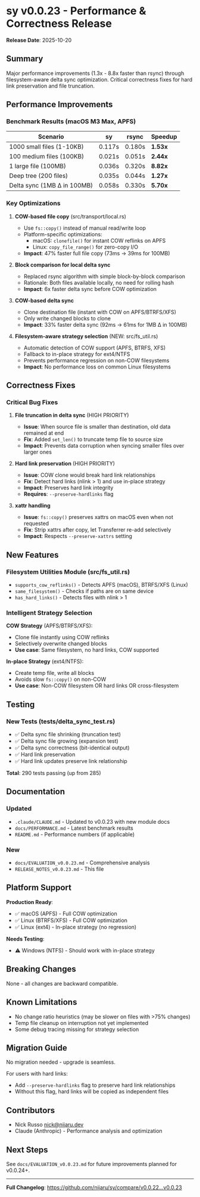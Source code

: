 # sy v0.0.23 - Performance & Correctness Release

**Release Date**: 2025-10-20

## Summary

Major performance improvements (1.3x - 8.8x faster than rsync) through filesystem-aware delta sync optimization. Critical correctness fixes for hard link preservation and file truncation.

## Performance Improvements

### Benchmark Results (macOS M3 Max, APFS)

| Scenario | sy | rsync | Speedup |
|----------|-----|-------|---------|
| 1000 small files (1-10KB) | 0.117s | 0.180s | **1.53x** |
| 100 medium files (100KB) | 0.021s | 0.051s | **2.44x** |
| 1 large file (100MB) | 0.036s | 0.320s | **8.82x** |
| Deep tree (200 files) | 0.035s | 0.044s | **1.27x** |
| Delta sync (1MB Δ in 100MB) | 0.058s | 0.330s | **5.70x** |

### Key Optimizations

1. **COW-based file copy** (src/transport/local.rs)
   - Use `fs::copy()` instead of manual read/write loop
   - Platform-specific optimizations:
     - macOS: `clonefile()` for instant COW reflinks on APFS
     - Linux: `copy_file_range()` for zero-copy I/O
   - **Impact**: 47% faster full file copy (73ms → 39ms for 100MB)

2. **Block comparison for local delta sync**
   - Replaced rsync algorithm with simple block-by-block comparison
   - Rationale: Both files available locally, no need for rolling hash
   - **Impact**: 6x faster delta sync before COW optimization

3. **COW-based delta sync**
   - Clone destination file (instant with COW on APFS/BTRFS/XFS)
   - Only write changed blocks to clone
   - **Impact**: 33% faster delta sync (92ms → 61ms for 1MB Δ in 100MB)

4. **Filesystem-aware strategy selection** (NEW: src/fs_util.rs)
   - Automatic detection of COW support (APFS, BTRFS, XFS)
   - Fallback to in-place strategy for ext4/NTFS
   - Prevents performance regression on non-COW filesystems
   - **Impact**: No performance loss on common Linux filesystems

## Correctness Fixes

### Critical Bug Fixes

1. **File truncation in delta sync** (HIGH PRIORITY)
   - **Issue**: When source file is smaller than destination, old data remained at end
   - **Fix**: Added `set_len()` to truncate temp file to source size
   - **Impact**: Prevents data corruption when syncing smaller files over larger ones

2. **Hard link preservation** (HIGH PRIORITY)
   - **Issue**: COW clone would break hard link relationships
   - **Fix**: Detect hard links (nlink > 1) and use in-place strategy
   - **Impact**: Preserves hard link integrity
   - **Requires**: `--preserve-hardlinks` flag

3. **xattr handling**
   - **Issue**: `fs::copy()` preserves xattrs on macOS even when not requested
   - **Fix**: Strip xattrs after copy, let Transferrer re-add selectively
   - **Impact**: Respects `--preserve-xattrs` setting

## New Features

### Filesystem Utilities Module (src/fs_util.rs)

- `supports_cow_reflinks()` - Detects APFS (macOS), BTRFS/XFS (Linux)
- `same_filesystem()` - Checks if paths are on same device
- `has_hard_links()` - Detects files with nlink > 1

### Intelligent Strategy Selection

**COW Strategy** (APFS/BTRFS/XFS):
- Clone file instantly using COW reflinks
- Selectively overwrite changed blocks
- **Use case**: Same filesystem, no hard links, COW supported

**In-place Strategy** (ext4/NTFS):
- Create temp file, write all blocks
- Avoids slow `fs::copy()` on non-COW
- **Use case**: Non-COW filesystem OR hard links OR cross-filesystem

## Testing

### New Tests (tests/delta_sync_test.rs)

- ✅ Delta sync file shrinking (truncation test)
- ✅ Delta sync file growing (expansion test)
- ✅ Delta sync correctness (bit-identical output)
- ✅ Hard link preservation
- ✅ Hard link updates preserve link relationship

**Total**: 290 tests passing (up from 285)

## Documentation

### Updated

- `.claude/CLAUDE.md` - Updated to v0.0.23 with new module docs
- `docs/PERFORMANCE.md` - Latest benchmark results
- `README.md` - Performance numbers (if applicable)

### New

- `docs/EVALUATION_v0.0.23.md` - Comprehensive analysis
- `RELEASE_NOTES_v0.0.23.md` - This file

## Platform Support

**Production Ready**:
- ✅ macOS (APFS) - Full COW optimization
- ✅ Linux (BTRFS/XFS) - Full COW optimization
- ✅ Linux (ext4) - In-place strategy (no regression)

**Needs Testing**:
- ⚠️ Windows (NTFS) - Should work with in-place strategy

## Breaking Changes

None - all changes are backward compatible.

## Known Limitations

- No change ratio heuristics (may be slower on files with >75% changes)
- Temp file cleanup on interruption not yet implemented
- Some debug tracing missing for strategy selection

## Migration Guide

No migration needed - upgrade is seamless.

For users with hard links:
- Add `--preserve-hardlinks` flag to preserve hard link relationships
- Without this flag, hard links will be copied as independent files

## Contributors

- Nick Russo <nick@nijaru.dev>
- Claude (Anthropic) - Performance analysis and optimization

## Next Steps

See `docs/EVALUATION_v0.0.23.md` for future improvements planned for v0.0.24+.

---

**Full Changelog**: https://github.com/nijaru/sy/compare/v0.0.22...v0.0.23
